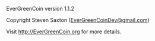 
EverGreenCoin version 1.1.2

Copyright Steven Saxton (EverGreenCoinDev@gmail.com)

Visit http://EverGreenCoin.org for more details.
